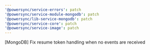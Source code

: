 ```yaml
---
'@powersync/service-errors': patch
'@powersync/service-module-mongodb': patch
'@powersync/lib-service-mongodb': patch
'@powersync/service-core': patch
'@powersync/service-image': patch
---
```


[MongoDB] Fix resume token handling when no events are received
